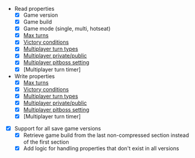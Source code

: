 - Read properties
  - [x] Game version
  - [x] Game build
  - [x] Game mode (single, multi, hotseat)
  - [x] [Max turns](https://gaming.stackexchange.com/a/273907/154341)
  - [x] [Victory conditions](https://gaming.stackexchange.com/a/273907/154341)
  - [x] [Multiplayer turn types](http://blog.frank-mich.com/civilization-v-how-to-change-turn-type-of-a-started-game/)
  - [x] [Multiplayer private/public](https://github.com/Canardlaquay/Civ5SavePrivate/blob/master/Civ5PrivateSave/Form1.cs)
  - [x] [Multiplayer pitboss setting](https://github.com/Bownairo/Civ5SaveEditor/blob/master/SaveEditor.c)
  - [x] [Multiplayer turn timer]
- Write properties
  - [x] [Max turns](https://gaming.stackexchange.com/a/273907/154341)
  - [x] [Victory conditions](https://gaming.stackexchange.com/a/273907/154341)
  - [x] [Multiplayer turn types](http://blog.frank-mich.com/civilization-v-how-to-change-turn-type-of-a-started-game/)
  - [x] [Multiplayer private/public](https://github.com/Canardlaquay/Civ5SavePrivate/blob/master/Civ5PrivateSave/Form1.cs)
  - [x] [Multiplayer pitboss setting](https://github.com/Bownairo/Civ5SaveEditor/blob/master/SaveEditor.c)
  - [x] [Multiplayer turn timer]
- [x] Support for all save game versions
  - [x] Retrieve game build from the last non-compressed section instead of the first section
  - [x] Add logic for handling properties that don't exist in all versions
